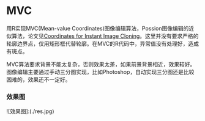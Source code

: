 MVC
============
> 
用R实现MVC(Mean-value Coordinates)图像编辑算法，Possion图像编辑的近似算法，论文见[Coordinates for Instant Image Cloning](www.cs.huji.ac.il/~danix/mvclone/files/mvc-final-opt.pdf)。这里并没有要求严格的轮廓边界点，仅用矩形框代替轮廓。在MVC的R代码中，异常值没有处理好，造成有斑点。
>
MVC算法要求背景不能太复杂，否则效果太差，如果前景背景相近，效果较好。图像编辑主要通过手动三分图实现，比如Photoshop，自动实现三分图还是比较困难的，效果还不一定好。
### 效果图
![效果图]:(./res.jpg)